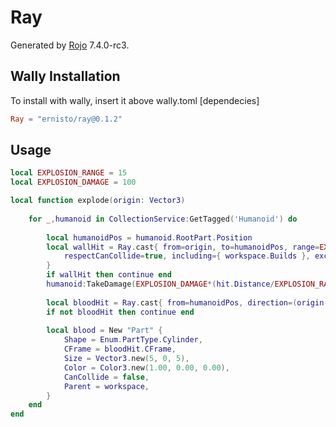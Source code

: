# Ray
Generated by [Rojo](https://github.com/rojo-rbx/rojo) 7.4.0-rc3.

## Wally Installation
To install with wally, insert it above wally.toml [dependecies]
```toml
Ray = "ernisto/ray@0.1.2"
```

## Usage
```lua
local EXPLOSION_RANGE = 15
local EXPLOSION_DAMAGE = 100

local function explode(origin: Vector3)
    
    for _,humanoid in CollectionService:GetTagged('Humanoid') do
        
        local humanoidPos = humanoid.RootPart.Position
        local wallHit = Ray.cast{ from=origin, to=humanoidPos, range=EXPLOSION_RANGE,
            respectCanCollide=true, including={ workspace.Builds }, excluding={ workspace.Builds.Windows }
        }
        if wallHit then continue end
        humanoid:TakeDamage(EXPLOSION_DAMAGE*(hit.Distance/EXPLOSION_RANGE))
        
        local bloodHit = Ray.cast{ from=humanoidPos, direction=(origin-humanoidPos), range=hit.Distance }
        if not bloodHit then continue end
        
        local blood = New "Part" {
            Shape = Enum.PartType.Cylinder,
            CFrame = bloodHit.CFrame,
            Size = Vector3.new(5, 0, 5),
            Color = Color3.new(1.00, 0.00, 0.00),
            CanCollide = false,
            Parent = workspace,
        }
    end
end
```